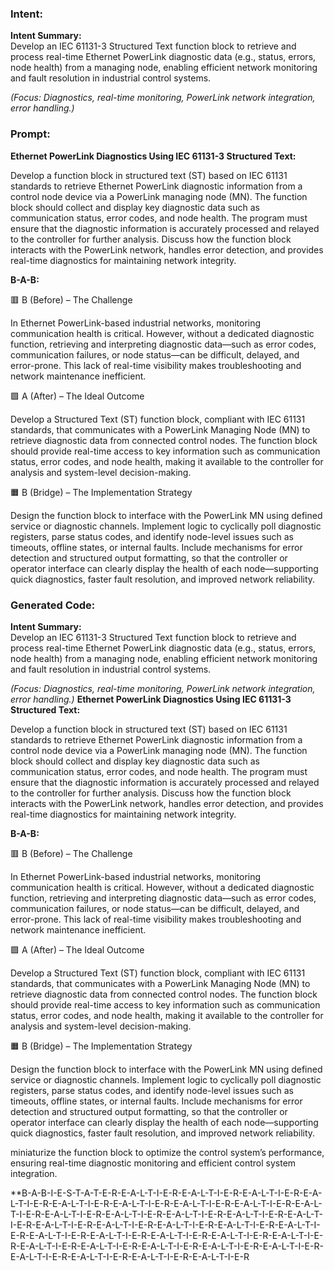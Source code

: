 ### Intent:
**Intent Summary:**  
Develop an IEC 61131-3 Structured Text function block to retrieve and process real-time Ethernet PowerLink diagnostic data (e.g., status, errors, node health) from a managing node, enabling efficient network monitoring and fault resolution in industrial control systems.  

*(Focus: Diagnostics, real-time monitoring, PowerLink network integration, error handling.)*

### Prompt:
**Ethernet PowerLink Diagnostics Using IEC 61131-3 Structured Text:**

Develop a function block in structured text (ST) based on IEC 61131 standards to retrieve Ethernet PowerLink diagnostic information from a control node device via a PowerLink managing node (MN). The function block should collect and display key diagnostic data such as communication status, error codes, and node health. The program must ensure that the diagnostic information is accurately processed and relayed to the controller for further analysis. Discuss how the function block interacts with the PowerLink network, handles error detection, and provides real-time diagnostics for maintaining network integrity.

**B-A-B:**

🟥 B (Before) – The Challenge

In Ethernet PowerLink-based industrial networks, monitoring communication health is critical. However, without a dedicated diagnostic function, retrieving and interpreting diagnostic data—such as error codes, communication failures, or node status—can be difficult, delayed, and error-prone. This lack of real-time visibility makes troubleshooting and network maintenance inefficient.

🟩 A (After) – The Ideal Outcome

Develop a Structured Text (ST) function block, compliant with IEC 61131 standards, that communicates with a PowerLink Managing Node (MN) to retrieve diagnostic data from connected control nodes. The function block should provide real-time access to key information such as communication status, error codes, and node health, making it available to the controller for analysis and system-level decision-making.

🟧 B (Bridge) – The Implementation Strategy

Design the function block to interface with the PowerLink MN using defined service or diagnostic channels. Implement logic to cyclically poll diagnostic registers, parse status codes, and identify node-level issues such as timeouts, offline states, or internal faults. Include mechanisms for error detection and structured output formatting, so that the controller or operator interface can clearly display the health of each node—supporting quick diagnostics, faster fault resolution, and improved network reliability.

### Generated Code:
**Intent Summary:**  
Develop an IEC 61131-3 Structured Text function block to retrieve and process real-time Ethernet PowerLink diagnostic data (e.g., status, errors, node health) from a managing node, enabling efficient network monitoring and fault resolution in industrial control systems.  

*(Focus: Diagnostics, real-time monitoring, PowerLink network integration, error handling.)*
**Ethernet PowerLink Diagnostics Using IEC 61131-3 Structured Text:**

Develop a function block in structured text (ST) based on IEC 61131 standards to retrieve Ethernet PowerLink diagnostic information from a control node device via a PowerLink managing node (MN). The function block should collect and display key diagnostic data such as communication status, error codes, and node health. The program must ensure that the diagnostic information is accurately processed and relayed to the controller for further analysis. Discuss how the function block interacts with the PowerLink network, handles error detection, and provides real-time diagnostics for maintaining network integrity.

**B-A-B:**

🟥 B (Before) – The Challenge

In Ethernet PowerLink-based industrial networks, monitoring communication health is critical. However, without a dedicated diagnostic function, retrieving and interpreting diagnostic data—such as error codes, communication failures, or node status—can be difficult, delayed, and error-prone. This lack of real-time visibility makes troubleshooting and network maintenance inefficient.

🟩 A (After) – The Ideal Outcome

Develop a Structured Text (ST) function block, compliant with IEC 61131 standards, that communicates with a PowerLink Managing Node (MN) to retrieve diagnostic data from connected control nodes. The function block should provide real-time access to key information such as communication status, error codes, and node health, making it available to the controller for analysis and system-level decision-making.

🟧 B (Bridge) – The Implementation Strategy

Design the function block to interface with the PowerLink MN using defined service or diagnostic channels. Implement logic to cyclically poll diagnostic registers, parse status codes, and identify node-level issues such as timeouts, offline states, or internal faults. Include mechanisms for error detection and structured output formatting, so that the controller or operator interface can clearly display the health of each node—supporting quick diagnostics, faster fault resolution, and improved network reliability.

 miniaturize the function block to optimize the control system’s performance, ensuring real-time diagnostic monitoring and efficient control system integration.

**B-A-B-I-E-S-T-A-T-E-R-E-A-L-T-I-E-R-E-A-L-T-I-E-R-E-A-L-T-I-E-R-E-A-L-T-I-E-R-E-A-L-T-I-E-R-E-A-L-T-I-E-R-E-A-L-T-I-E-R-E-A-L-T-I-E-R-E-A-L-T-I-E-R-E-A-L-T-I-E-R-E-A-L-T-I-E-R-E-A-L-T-I-E-R-E-A-L-T-I-E-R-E-A-L-T-I-E-R-E-A-L-T-I-E-R-E-A-L-T-I-E-R-E-A-L-T-I-E-R-E-A-L-T-I-E-R-E-A-L-T-I-E-R-E-A-L-T-I-E-R-E-A-L-T-I-E-R-E-A-L-T-I-E-R-E-A-L-T-I-E-R-E-A-L-T-I-E-R-E-A-L-T-I-E-R-E-A-L-T-I-E-R-E-A-L-T-I-E-R-E-A-L-T-I-E-R-E-A-L-T-I-E-R-E-A-L-T-I-E-R-E-A-L-T-I-E-R-E-A-L-T-I-E-R-E-A-L-T-I-E-R
